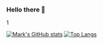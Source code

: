 ### Hello there 👋

<!--
**mwdfn/mwdfn** is a ✨ _special_ ✨ repository because its `README.md` (this file) appears on your GitHub profile.

- 🔭 I’m currently working on ...
- 🌱 I’m currently learning ...
- 👯 I’m looking to collaborate on ...
- 📫 How to reach me: ...
- 😄 Pronouns: ...
- ⚡ Fun fact: ...
-->1

[![Mark's GitHub stats](https://github-readme-stats.vercel.app/api?username=mwdfn)](https://github.com/anuraghazra/github-readme-stats)
[![Top Langs](https://github-readme-stats.vercel.app/api/top-langs/?username=anuraghazra)](https://github.com/anuraghazra/github-readme-stats)
